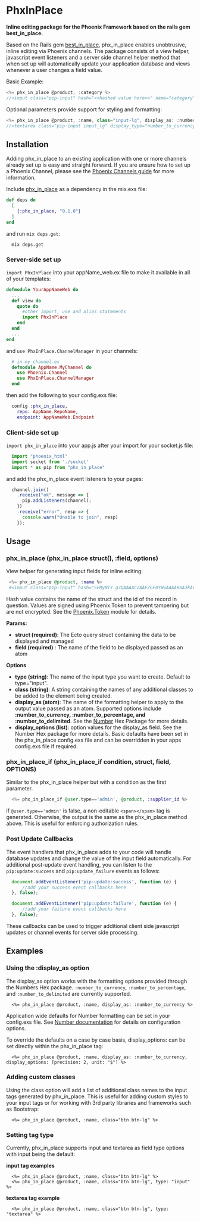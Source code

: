 # PhxInPlace

**Inline editing package for the Phoenix Framework based on the rails gem best_in_place.**

Based on the Rails gem [best_in_place](https://github.com/bernat/best_in_place), phx_in_place enables unobtrusive, inline editing via Phoenix channels. The package consists of a view helper, javascript event listeners and a server side channel helper method that when set up will automatically update your application database and views whenever a user changes a field value.

Basic Example:
```javascript
<%= phx_in_place @product, :category %>
//<input class="pip-input" hash="<<hashed value here>>" name="category" value="251.00" style="background: initial;">
```

Optional parameters provide support for styling and formatting:
```javascript
<%= phx_in_place @product, :name, class="input-lg", display_as: :number_to_currency, display_options: [precision: 2, unit: "$"], type: "textarea" %>
//<textarea class="pip-input input_lg" display_type="number_to_currency" hash="<<hashed value here>>" name="name" value="$ 251.00" style="background: initial;">
```

<!-- Full documentation for the package is available [here](link to come when ready). -->

<!-- A demo of the solution in action is available [here](add url where ready) -->


## Installation

Adding phx_in_place to an existing application with one or more channels already set up is easy and straight forward. If you are unsure how to set up a Phoenix Channel, please see the [Phoenix Channels guide](https://hexdocs.pm/phoenix/channels.html#content) for more information.

Include [phx_in_place](https://github.com/cjwadair/phx_in_place) as a dependency in the mix.exs file:

```elixir
def deps do
  [
    {:phx_in_place, "0.1.0"}
  ]
end
```

and run `mix deps.get`:

```
  mix deps.get
```

### Server-side set up

`import PhxInPlace` into your appName_web.ex file to make it available in all of your templates:

```elixir
defmodule YourAppNameWeb do
  ...
  def view do
    quote do
      #other import, use and alias statements
      import PhxInPlace
    end
  end
  ...
end
```

and `use PhxInPlace.ChannelManager` in your channels:

```elixir
  # in my_channel.ex
  defmodule AppName.MyChannel do
    use Phoenix.Channel
    use PhxInPlace.ChannelManager
  end
```

then add the following to your config.exs file:

```elixir
  config :phx_in_place,
    repo: AppName.RepoName,
    endpoint: AppNameWeb.Endpoint
```

### Client-side set up

`import phx_in_place` into your app.js after your import for your socket.js file:

```javascript
  import "phoenix_html"
  import socket from './socket'
  import * as pip from "phx_in_place"
```

and add the phx_in_place event listeners to your pages:

```javascript
  channel.join()
    .receive("ok", message => {
      pip.addListeners(channel);
    })
    .receive("error", resp => {
      console.warn("Unable to join", resp)
    });
```

## Usage

### phx_in_place (phx_in_place struct(), :field, options)

View helper for generating input fields for inline editing:

```elixir
 <%= phx_in_place @product, :name %>
 #<input class="pip-input" hash="SFMyNTY.g3QAAAACZAAEZGF0YWwAAAABaAJkACpFbGl4aXIuU2l0ZWxpbmVQaG9lbml4LlN1cHBsaWVycy5CY2xpc3RpbmdiAAAHTmpkAAZzaWduZWRuBgAvG0InYwE.aJPlnBRX1nuKx8Bdyo8P_UTpRYIyO24aQaYknQJ2Q50" name="name" value="251.00" style="background: initial;">
```

Hash value contains the name of the struct and the id of the record in question. Values are signed using Phoenix.Token to prevent tampering but are not encrypted. See the [Phoenix.Token](https://hexdocs.pm/phoenix/Phoenix.Token.html#content) module for details.

**Params:**

 - **struct (required)**: The Ecto query struct containing the data to be displayed and managed
 - **field (required)** : The name of the field to be displayed passed as an atom

**Options**

- **type (string)**: The name of the input type you want to create. Default to type="input".
- **class (string)**: A string containing the names of any additional classes to be added to the element being created.
- **display_as (atom)**: The name of the formatting helper to apply to the output value passed as an atom. Supported options include **:number_to_currency, :number_to_percentage, and :number_to_delimited**. See the [Number]() Hex Package for more details.
- **display_options (list)**: option values for the display_as field. See the Number Hex package for more details. Basic defaults have been set in the phx_in_place config.exs file and can be overridden in your apps config.exs file if required.


### phx_in_place_if (phx_in_place_if condition, struct, field, OPTIONS)

Similar to the phx_in_place helper but with a condition as the first parameter.

```elixir
  <%= phx_in_place_if @user.type=='admin', @product, :supplier_id %>
```

if `@user.type=='admin'` is false, a non-editable `<span></span>` tag is generated. Otherwise, the output is the same as the phx_in_place method above. This is useful for enforcing authorization rules.

### Post Update Callbacks

The event handlers that phx_in_place adds to your code will handle database updates and change the value of the input field automatically. For additional post-update event handling, you can listen to the `pip:update:success` and `pip:update_failure` events as follows:

```javascript
  document.addEventListener('pip:update:success', function (e) {
      //add your success event callbacks here
  }, false);

  document.addEventListener('pip:update:failure', function (e) {
      //add your failure event callbacks here
  }, false);
```

These callbacks can be used to trigger additional client side javascript updates or channel events for server side processing.

## Examples

### Using the :display_as option

The display_as option works with the formatting options provided through the Numbers Hex package. `:number_to_currency`, `:number_to_percentage`, and `:number_to_delimited` are currently supported.

```
  <%= phx_in_place @product, :name, display_as: :number_to_currency %>
```

Application wide defaults for Number formatting can be set in your config.exs file. See [Number documentation](https://hexdocs.pm/number/Number.html) for details on configuration options.

To override the defaults on a case by case basis, display_options: can be set directly within the phx_in_place tag:  

```
  <%= phx_in_place @product, :name, display_as: :number_to_currency, display_options: [precision: 2, unit: "$"] %>
```

### Adding custom classes

Using the class option will add a list of additional class names to the input tags generated by phx_in_place. This is useful for adding custom styles to your input tags or for working with 3rd party libraries and frameworks such as Bootstrap:

```
  <%= phx_in_place @product, :name, class="btn btn-lg" %>
```

### Setting tag type

Currently, phx_in_place supports input and textarea as field type options with input being the default:

**input tag examples**

```
  <%= phx_in_place @product, :name, class="btn btn-lg" %>
  <%= phx_in_place @product, :name, class="btn btn-lg", type: "input" %>
```

**textarea tag example**

```
  <%= phx_in_place @product, :name, class="btn btn-lg", type: "textarea" %>
```
